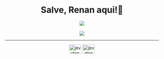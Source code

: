 <h1 align="center">Salve, Renan aqui!🤙</h1>

<div align="center">
  <img align="center" src="https://github-readme-stats.vercel.app/api?username=renancassi&show_icons=true&theme=radical&layout=compact" />
</div>

<br/>

<div align="center">
  <img align="center" src="https://github-readme-stats.vercel.app/api/top-langs/?username=renancassi&show_icons=true&theme=radical&layout=compact" />
</div>

<hr>

<div align="center">
  <a href="https://linkedin.com/in/renan-victor-borges-cassi-dos-santos" target="blank"><img align="center" src="https://raw.githubusercontent.com/rahuldkjain/github-profile-readme-generator/master/src/images/icons/Social/linked-in-alt.svg" alt="jevrton" height="30" width="40" /></a>
<a href="https://instagram.com/renanzera.png" target="blank"><img align="center" src="https://raw.githubusercontent.com/rahuldkjain/github-profile-readme-generator/master/src/images/icons/Social/instagram.svg" alt="jevrton" height="30" width="40" /></a>
</div>
